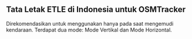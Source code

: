 ## Tata Letak ETLE di Indonesia untuk OSMTracker
Direkomendasikan untuk menggunakan hanya pada saat mengemudi kendaraan. 
Terdapat dua mode: Mode Vertikal dan Mode Horizontal. 
